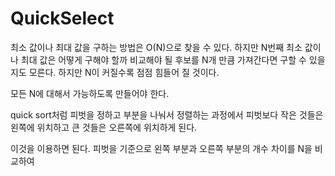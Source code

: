 # QuickSelect

최소 값이나 최대 값을 구하는 방법은 O(N)으로 찾을 수 있다.
하지만 N번째 최소 값이나 최대 값은 어떻게 구해야 할까
비교해야 될 후보를 N개 만큼 가져간다면 구할 수 있을지도 모른다.
하지만 N이 커질수록 점점 힘들어 질 것이다.

모든 N에 대해서 가능하도록 만들어야 한다.

quick sort처럼 피벗을 정하고 부분을 나눠서 정렬하는 과정에서 피벗보다 작은 것들은 왼쪽에 위치하고 큰 것들은 오른쪽에 위치하게 된다.

이것을 이용하면 된다. 피벗을 기준으로 왼쪽 부분과 오른쪽 부분의 개수 차이를 N을 비교하여 